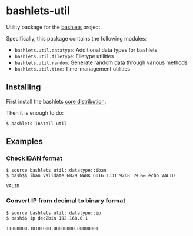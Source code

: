 # bashlets-util

Utility package for the [bashlets](https://github.com/reale/bashlets) project.

Specifically, this package contains the following modules:

* `bashlets.util.datatype`: Additional data types for bashlets
* `bashlets.util.filetype`: Filetype utilities
* `bashlets.util.random`: Generate random data through various methods
* `bashlets.util.time`: Time-management utilities

## Installing

First install the bashlets [core distribution](https://github.com/reale/bashlets).

Then it is enough to do:

	$ bashlets-install util

## Examples

### Check IBAN format

    $ source bashlets util::datatype::iban
    $ bash$$ iban validate GB29 NWBK 6016 1331 9268 19 && echo VALID

    VALID

### Convert IP from decimal to binary format


    $ source bashlets util::datatype::ip
    $ bash$$ ip dec2bin 192.168.0.1

    11000000.10101000.00000000.00000001
